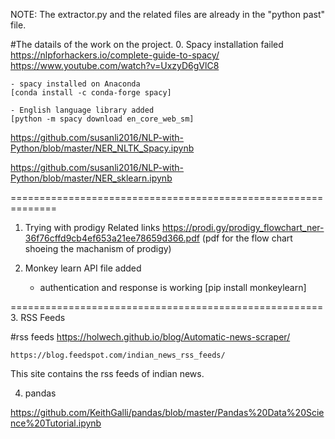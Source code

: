 NOTE: The extractor.py and the related files are already in the "python past" file.

#The datails of the work on the project.
	0. Spacy installation failed
	https://nlpforhackers.io/complete-guide-to-spacy/
	https://www.youtube.com/watch?v=UxzyD6gVlC8
	
	- spacy installed on Anaconda	
	[conda install -c conda-forge spacy]

	- English language library added
	[python -m spacy download en_core_web_sm]

https://github.com/susanli2016/NLP-with-Python/blob/master/NER_NLTK_Spacy.ipynb

https://github.com/susanli2016/NLP-with-Python/blob/master/NER_sklearn.ipynb

==============================================================
 
1. Trying with prodigy
Related links
	https://prodi.gy/prodigy_flowchart_ner-36f76cffd9cb4ef653a21ee78659d366.pdf
(pdf for the flow chart shoeing the machanism of prodigy)




2. Monkey learn API file added
	- authentication and response is working
[pip install monkeylearn]

======================================================
3. RSS Feeds


#rss feeds
	https://holwech.github.io/blog/Automatic-news-scraper/

	https://blog.feedspot.com/indian_news_rss_feeds/
This site contains the rss feeds of indian news.



4. pandas

https://github.com/KeithGalli/pandas/blob/master/Pandas%20Data%20Science%20Tutorial.ipynb